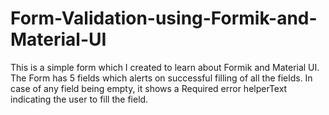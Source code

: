 # Form-Validation-using-Formik-and-Material-UI
This is a simple form which I created to learn about Formik and Material UI. The Form has 5 fields which alerts on successful filling of all the fields. In case of any field being empty, it shows a Required error helperText indicating the user to fill the field.
